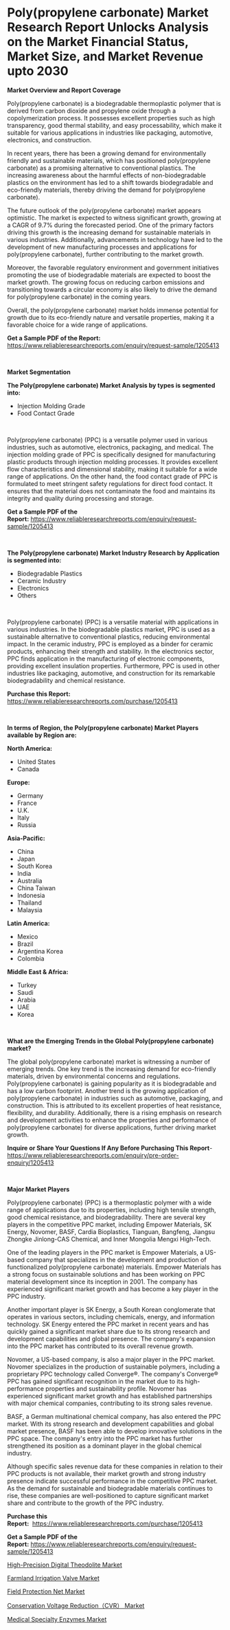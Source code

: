 <p><h1>Poly(propylene carbonate) Market Research Report Unlocks Analysis on the Market Financial Status, Market Size, and Market Revenue upto 2030</h1></p><p><strong>Market Overview and Report Coverage</strong></p>
<p><p>Poly(propylene carbonate) is a biodegradable thermoplastic polymer that is derived from carbon dioxide and propylene oxide through a copolymerization process. It possesses excellent properties such as high transparency, good thermal stability, and easy processability, which make it suitable for various applications in industries like packaging, automotive, electronics, and construction.</p><p>In recent years, there has been a growing demand for environmentally friendly and sustainable materials, which has positioned poly(propylene carbonate) as a promising alternative to conventional plastics. The increasing awareness about the harmful effects of non-biodegradable plastics on the environment has led to a shift towards biodegradable and eco-friendly materials, thereby driving the demand for poly(propylene carbonate).</p><p>The future outlook of the poly(propylene carbonate) market appears optimistic. The market is expected to witness significant growth, growing at a CAGR of 9.7% during the forecasted period. One of the primary factors driving this growth is the increasing demand for sustainable materials in various industries. Additionally, advancements in technology have led to the development of new manufacturing processes and applications for poly(propylene carbonate), further contributing to the market growth.</p><p>Moreover, the favorable regulatory environment and government initiatives promoting the use of biodegradable materials are expected to boost the market growth. The growing focus on reducing carbon emissions and transitioning towards a circular economy is also likely to drive the demand for poly(propylene carbonate) in the coming years.</p><p>Overall, the poly(propylene carbonate) market holds immense potential for growth due to its eco-friendly nature and versatile properties, making it a favorable choice for a wide range of applications.</p></p>
<p><strong>Get a Sample PDF of the Report:</strong> <a href="https://www.reliableresearchreports.com/enquiry/request-sample/1205413">https://www.reliableresearchreports.com/enquiry/request-sample/1205413</a></p>
<p>&nbsp;</p>
<p><strong>Market Segmentation</strong></p>
<p><strong>The Poly(propylene carbonate) Market Analysis by types is segmented into:</strong></p>
<p><ul><li>Injection Molding Grade</li><li>Food Contact Grade</li></ul></p>
<p>&nbsp;</p>
<p><p>Poly(propylene carbonate) (PPC) is a versatile polymer used in various industries, such as automotive, electronics, packaging, and medical. The injection molding grade of PPC is specifically designed for manufacturing plastic products through injection molding processes. It provides excellent flow characteristics and dimensional stability, making it suitable for a wide range of applications. On the other hand, the food contact grade of PPC is formulated to meet stringent safety regulations for direct food contact. It ensures that the material does not contaminate the food and maintains its integrity and quality during processing and storage.</p></p>
<p><strong>Get a Sample PDF of the Report:</strong>&nbsp;<a href="https://www.reliableresearchreports.com/enquiry/request-sample/1205413">https://www.reliableresearchreports.com/enquiry/request-sample/1205413</a></p>
<p>&nbsp;</p>
<p><strong>The Poly(propylene carbonate) Market Industry Research by Application is segmented into:</strong></p>
<p><ul><li>Biodegradable Plastics</li><li>Ceramic Industry</li><li>Electronics</li><li>Others</li></ul></p>
<p>&nbsp;</p>
<p><p>Poly(propylene carbonate) (PPC) is a versatile material with applications in various industries. In the biodegradable plastics market, PPC is used as a sustainable alternative to conventional plastics, reducing environmental impact. In the ceramic industry, PPC is employed as a binder for ceramic products, enhancing their strength and stability. In the electronics sector, PPC finds application in the manufacturing of electronic components, providing excellent insulation properties. Furthermore, PPC is used in other industries like packaging, automotive, and construction for its remarkable biodegradability and chemical resistance.</p></p>
<p><strong>Purchase this Report:</strong>&nbsp; <a href="https://www.reliableresearchreports.com/purchase/1205413">https://www.reliableresearchreports.com/purchase/1205413</a></p>
<p>&nbsp;</p>
<p><strong>In terms of Region, the Poly(propylene carbonate) Market Players available by Region are:</strong></p>
<p>
    <p> <strong> North America: </strong>
        <ul>
            <li>United States</li>
            <li>Canada</li>
        </ul>
        </p> 
    <p> <strong> Europe: </strong>
        <ul>
            <li>Germany</li>
            <li>France</li>
            <li>U.K.</li>
            <li>Italy</li>
            <li>Russia</li>
        </ul>
        </p> 
    <p> <strong> Asia-Pacific: </strong>
        <ul>
            <li>China</li>
            <li>Japan</li>
            <li>South Korea</li>
            <li>India</li>
            <li>Australia</li>
            <li>China Taiwan</li>
            <li>Indonesia</li>
            <li>Thailand</li>
            <li>Malaysia</li>
        </ul>
        </p> 
    <p> <strong> Latin America: </strong>
        <ul>
            <li>Mexico</li>
            <li>Brazil</li>
            <li>Argentina Korea</li>
            <li>Colombia</li>
        </ul>
        </p> 
    <p> <strong> Middle East & Africa: </strong>
        <ul>
            <li>Turkey</li>
            <li>Saudi</li>
            <li>Arabia</li>
            <li>UAE</li>
            <li>Korea</li>
        </ul>
    </p>
    </p>
<p>&nbsp;</p>
<p><strong>What are the Emerging Trends in the Global Poly(propylene carbonate) market?</strong></p>
<p><p>The global poly(propylene carbonate) market is witnessing a number of emerging trends. One key trend is the increasing demand for eco-friendly materials, driven by environmental concerns and regulations. Poly(propylene carbonate) is gaining popularity as it is biodegradable and has a low carbon footprint. Another trend is the growing application of poly(propylene carbonate) in industries such as automotive, packaging, and construction. This is attributed to its excellent properties of heat resistance, flexibility, and durability. Additionally, there is a rising emphasis on research and development activities to enhance the properties and performance of poly(propylene carbonate) for diverse applications, further driving market growth.</p></p>
<p><strong>Inquire or Share Your Questions If Any Before Purchasing This Report</strong>- <a href="https://www.reliableresearchreports.com/enquiry/pre-order-enquiry/1205413">https://www.reliableresearchreports.com/enquiry/pre-order-enquiry/1205413</a></p>
<p>&nbsp;</p>
<p><strong>Major Market Players</strong></p>
<p><p>Poly(propylene carbonate) (PPC) is a thermoplastic polymer with a wide range of applications due to its properties, including high tensile strength, good chemical resistance, and biodegradability. There are several key players in the competitive PPC market, including Empower Materials, SK Energy, Novomer, BASF, Cardia Bioplastics, Tianguan, Bangfeng, Jiangsu Zhongke Jinlong-CAS Chemical, and Inner Mongolia Mengxi High-Tech.</p><p>One of the leading players in the PPC market is Empower Materials, a US-based company that specializes in the development and production of functionalized poly(propylene carbonate) materials. Empower Materials has a strong focus on sustainable solutions and has been working on PPC material development since its inception in 2001. The company has experienced significant market growth and has become a key player in the PPC industry.</p><p>Another important player is SK Energy, a South Korean conglomerate that operates in various sectors, including chemicals, energy, and information technology. SK Energy entered the PPC market in recent years and has quickly gained a significant market share due to its strong research and development capabilities and global presence. The company's expansion into the PPC market has contributed to its overall revenue growth.</p><p>Novomer, a US-based company, is also a major player in the PPC market. Novomer specializes in the production of sustainable polymers, including a proprietary PPC technology called Converge®. The company's Converge® PPC has gained significant recognition in the market due to its high-performance properties and sustainability profile. Novomer has experienced significant market growth and has established partnerships with major chemical companies, contributing to its strong sales revenue.</p><p>BASF, a German multinational chemical company, has also entered the PPC market. With its strong research and development capabilities and global market presence, BASF has been able to develop innovative solutions in the PPC space. The company's entry into the PPC market has further strengthened its position as a dominant player in the global chemical industry.</p><p>Although specific sales revenue data for these companies in relation to their PPC products is not available, their market growth and strong industry presence indicate successful performance in the competitive PPC market. As the demand for sustainable and biodegradable materials continues to rise, these companies are well-positioned to capture significant market share and contribute to the growth of the PPC industry.</p></p>
<p><strong>Purchase this Report:</strong>&nbsp;&nbsp;<a href="https://www.reliableresearchreports.com/purchase/1205413">https://www.reliableresearchreports.com/purchase/1205413</a></p>
<p></p>
<p><strong>Get a Sample PDF of the Report:</strong>&nbsp;<a href="https://www.reliableresearchreports.com/enquiry/request-sample/1205413">https://www.reliableresearchreports.com/enquiry/request-sample/1205413</a></p>
<p><p><a href="https://www.linkedin.com/pulse/high-precision-digital-theodolite-market-share-amp-new-trends/">High-Precision Digital Theodolite Market</a></p><p><a href="https://www.linkedin.com/pulse/farmland-irrigation-valve-market-insights-players-forecast/">Farmland Irrigation Valve Market</a></p><p><a href="https://www.linkedin.com/pulse/field-protection-net-market-research-report/">Field Protection Net Market</a></p><p><a href="https://medium.com/@orlohagenes/analyzing-conservation-voltage-reduction-cvr-market-global-industry-perspective-and-forecast-6a6409f10586">Conservation Voltage Reduction（CVR） Market</a></p><p><a href="https://medium.com/@ewellklocko/medical-specialty-enzymes-market-size-cagr-trends-2024-2030-11e9aca58c26">Medical Specialty Enzymes Market</a></p></p>